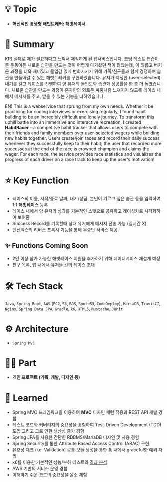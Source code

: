# 💡 Topic

- **혁신적인 경쟁형 해빗트레커: 해빗레이서**

# 📝 Summary

KR) 실제로 제가 필요하다고 느껴서 제작하게 된 웹서비스입니다. 코딩 테스트 연습이든 운동이든 새로운 습관을 만드는 것이 어렵게 다가왔던 적이 많았는데, 이 외롭고 버거운 과정을 더욱 재미있고 몰입감 있게 변화시키기 위해 가족/친구들과 함께 경쟁하며 습관을 만들어갈 수 있는 해빗트레커를 구현하였습니다. 유저가 지정한 (user-selected) 내기를 걸고 레이스를 진행하여 양 유저의 몰입도와 습관화 성공률을 한 층 더 높였습니다. 새로운 습관을 만드는 과정이 혼자만의 외로운 싸움처럼 느껴지지 않도록 레이스 내에서 메시지를 주고, 받을 수 있는 기능을 더하였습니다.

EN) This is a webservice that sprung from my own needs. Whether it be practicing for coding interviews or exercising regularly, I found habit building to be an incredibly difficult and lonely journey. To transform this uphill battle into an immersive and interactive recreation, I created **HabitRacer** - a competitve habit tracker that allows users to compete with their friends and family members over user-selected wagers while building new habits together. Users create/join races and record their daily success whenever they successfully keep to their habit; the user that recorded more successes at the end of the race is crowned champion and claims the wager. For each race, the service provides race statistics and visualizes the progress of each driver on a race track to keep up the user's motivation!

# ⭐️ Key Function

- 레이스의 이름, 시작/종료 날짜, 내기/상금, 본인이 기르고 싶은 습관 등을 입력하여 1:1 **해빗레이스** 등록
- 레이스 내에서 양 유저의 성과를 기본적인 스탯으로 공유하고 레이싱카로 시각화하여 보여줌
- Success Record를 기록할때 상대 유저에게 메시지 전송 가능 (실시간 X)
- 엔진엑스의 리버스 프록시 기능을 통해 무중단 서비스 제공

## ✨ Functions Coming Soon
- 2인 이상 참가 가능한 해빗레이스 지원을 추가하기 위해 데이터베이스 재설계 예정
- 친구 목록, 앱 내에서 유저들 간의 레이스 초대

<!-- - Supports 1:1 races (2+ players race coming soon)
- Displays the user's on-going races and completed races in order of  -->

# 🛠 Tech Stack

`Java`, `Spring Boot`, `AWS` (`EC2`, `S3`, `RDS`, `Route53`, `CodeDeploy`), `MariaDB`, `TravisCI`, `Nginx`, `Spring Data JPA`,  `Gradle`, `k6`, `HTML5`, `Mustache`, `JUnit`

# ⚙️ Architecture

- `Spring MVC`

# 🤚🏻 Part

- **개인 프로젝트 (기획, 개발, 디자인 등)**

# 🤔 Learned
- Spring MVC 프레임워크을 이용하여 **MVC** 디자인 패턴 적용과 REST API 개발 경험
- 테스트 코드와 커버리지의 중요성을 경험하여 Test-Driven Development (TDD) 도입 그리고 그로 인한 생산성 증가 경험
- Spring JPA를 사용한 간단한 RDBMS/MariaDB 디자인 및 사용 경험
- Spring Security를 통한 Attribute Based Access Control (ABAC) 구현
- 유효성 체크 (i.e. Validation) 공통 모듈 생성을 통한 폼 내에서 graceful한 예외 처리
- k6를 이용한 기본적인 성능/부하 테스트와 [결과 분석](https://www.overleaf.com/read/pwbsmxymfdgv) 
- AWS 기반의 서비스 운영 경험
- 이해하기 쉬운 코드의 중요성을 몸소 체험
